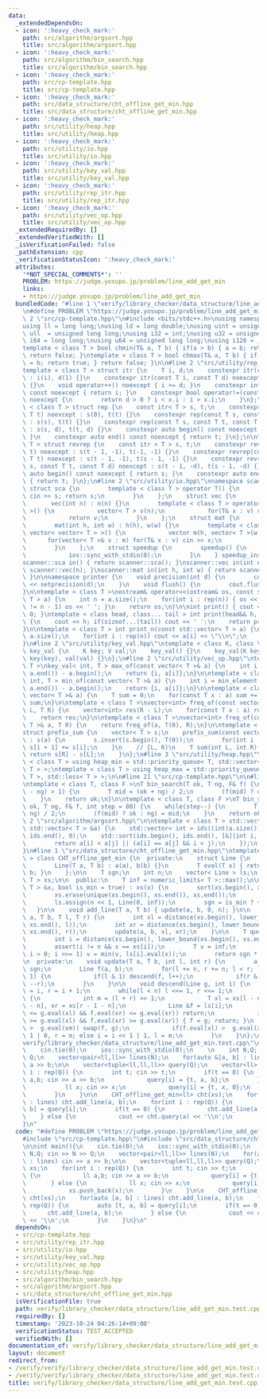 ```yaml
---
data:
  _extendedDependsOn:
  - icon: ':heavy_check_mark:'
    path: src/algorithm/argsort.hpp
    title: src/algorithm/argsort.hpp
  - icon: ':heavy_check_mark:'
    path: src/algorithm/bin_search.hpp
    title: src/algorithm/bin_search.hpp
  - icon: ':heavy_check_mark:'
    path: src/cp-template.hpp
    title: src/cp-template.hpp
  - icon: ':heavy_check_mark:'
    path: src/data_structure/cht_offline_get_min.hpp
    title: src/data_structure/cht_offline_get_min.hpp
  - icon: ':heavy_check_mark:'
    path: src/utility/heap.hpp
    title: src/utility/heap.hpp
  - icon: ':heavy_check_mark:'
    path: src/utility/io.hpp
    title: src/utility/io.hpp
  - icon: ':heavy_check_mark:'
    path: src/utility/key_val.hpp
    title: src/utility/key_val.hpp
  - icon: ':heavy_check_mark:'
    path: src/utility/rep_itr.hpp
    title: src/utility/rep_itr.hpp
  - icon: ':heavy_check_mark:'
    path: src/utility/vec_op.hpp
    title: src/utility/vec_op.hpp
  _extendedRequiredBy: []
  _extendedVerifiedWith: []
  _isVerificationFailed: false
  _pathExtension: cpp
  _verificationStatusIcon: ':heavy_check_mark:'
  attributes:
    '*NOT_SPECIAL_COMMENTS*': ''
    PROBLEM: https://judge.yosupo.jp/problem/line_add_get_min
    links:
    - https://judge.yosupo.jp/problem/line_add_get_min
  bundledCode: "#line 1 \"verify/library_checker/data_structure/line_add_get_min.test.cpp\"\
    \n#define PROBLEM \"https://judge.yosupo.jp/problem/line_add_get_min\"\n\n#line\
    \ 2 \"src/cp-template.hpp\"\n#include <bits/stdc++.h>\nusing namespace std;\n\
    using ll = long long;\nusing ld = long double;\nusing uint = unsigned int;\nusing\
    \ ull  = unsigned long long;\nusing i32 = int;\nusing u32 = unsigned int;\nusing\
    \ i64 = long long;\nusing u64 = unsigned long long;\nusing i128 = __int128_t;\n\
    template < class T > bool chmin(T& a, T b) { if(a > b) { a = b; return true; }\
    \ return false; }\ntemplate < class T > bool chmax(T& a, T b) { if(a < b) { a\
    \ = b; return true; } return false; }\n\n#line 2 \"src/utility/rep_itr.hpp\"\n\
    template < class T > struct itr {\n    T i, d;\n    constexpr itr(const T i) noexcept\
    \ : i(i), d(1) {}\n    constexpr itr(const T i, const T d) noexcept : i(i), d(d)\
    \ {}\n    void operator++() noexcept { i += d; }\n    constexpr int operator*()\
    \ const noexcept { return i; }\n    constexpr bool operator!=(const itr x) const\
    \ noexcept {\n        return d > 0 ? i < x.i : i > x.i;\n    }\n};\n\ntemplate\
    \ < class T > struct rep {\n    const itr< T > s, t;\n    constexpr rep(const\
    \ T t) noexcept : s(0), t(t) {}\n    constexpr rep(const T s, const T t) noexcept\
    \ : s(s), t(t) {}\n    constexpr rep(const T s, const T t, const T d) noexcept\
    \ : s(s, d), t(t, d) {}\n    constexpr auto begin() const noexcept { return s;\
    \ }\n    constexpr auto end() const noexcept { return t; }\n};\n\ntemplate < class\
    \ T > struct revrep {\n    const itr < T > s, t;\n    constexpr revrep(const T\
    \ t) noexcept : s(t - 1, -1), t(-1, -1) {}\n    constexpr revrep(const T s, const\
    \ T t) noexcept : s(t - 1, -1), t(s - 1, -1) {}\n    constexpr revrep(const T\
    \ s, const T t, const T d) noexcept : s(t - 1, -d), t(s - 1, -d) {}\n    constexpr\
    \ auto begin() const noexcept { return s; }\n    constexpr auto end() const noexcept\
    \ { return t; }\n};\n#line 2 \"src/utility/io.hpp\"\nnamespace scanner {\n   \
    \ struct sca {\n        template < class T > operator T() {\n            T s;\
    \ cin >> s; return s;\n        }\n    };\n    struct vec {\n        int n;\n \
    \       vec(int n) : n(n) {}\n        template < class T > operator vector< T\
    \ >() {\n            vector< T > v(n);\n            for(T& x : v) cin >> x;\n\
    \            return v;\n        }\n    };\n    struct mat {\n        int h,w;\n\
    \        mat(int h, int w) : h(h), w(w) {}\n        template < class T > operator\
    \ vector< vector< T > >() {\n            vector m(h, vector< T >(w));\n      \
    \      for(vector< T >& v : m) for(T& x : v) cin >> x;\n            return m;\n\
    \        }\n    };\n    struct speedup {\n        speedup() {\n            cin.tie(0);\n\
    \            ios::sync_with_stdio(0);\n        }\n    } speedup_instance;\n}\n\
    scanner::sca in() { return scanner::sca(); }\nscanner::vec in(int n) { return\
    \ scanner::vec(n); }\nscanner::mat in(int h, int w) { return scanner::mat(h, w);\
    \ }\n\nnamespace printer {\n    void precision(int d) {\n        cout << fixed\
    \ << setprecision(d);\n    }\n    void flush() {\n        cout.flush();\n    }\n\
    }\n\ntemplate < class T >\nostream& operator<<(ostream& os, const std::vector<\
    \ T > a) {\n    int n = a.size();\n    for(int i : rep(n)) { os << a[i]; if(i\
    \ != n - 1) os << ' '; }\n    return os;\n}\n\nint print() { cout << '\\n'; return\
    \ 0; }\ntemplate < class head, class... tail > int print(head&& h, tail&&... t)\
    \ {\n    cout << h; if(sizeof...(tail)) cout << ' ';\n    return print(forward<tail>(t)...);\n\
    }\n\ntemplate < class T > int print_n(const std::vector< T > a) {\n    int n =\
    \ a.size();\n    for(int i : rep(n)) cout << a[i] << \"\\n\";\n    return 0;\n\
    }\n#line 2 \"src/utility/key_val.hpp\"\ntemplate < class K, class V >\nstruct\
    \ key_val {\n    K key; V val;\n    key_val() {}\n    key_val(K key, V val) :\
    \ key(key), val(val) {}\n};\n#line 2 \"src/utility/vec_op.hpp\"\ntemplate < class\
    \ T >\nkey_val< int, T > max_of(const vector< T >& a) {\n    int i = max_element(a.begin(),\
    \ a.end()) - a.begin();\n    return {i, a[i]};\n}\n\ntemplate < class T >\nkey_val<\
    \ int, T > min_of(const vector< T >& a) {\n    int i = min_element(a.begin(),\
    \ a.end()) - a.begin();\n    return {i, a[i]};\n}\n\ntemplate < class T >\nT sum_of(const\
    \ vector< T >& a) {\n    T sum = 0;\n    for(const T x : a) sum += x;\n    return\
    \ sum;\n}\n\ntemplate < class T >\nvector<int> freq_of(const vector< T >& a, T\
    \ L, T R) {\n    vector<int> res(R - L);\n    for(const T x : a) res[x - L]++;\n\
    \    return res;\n}\n\ntemplate < class T >\nvector<int> freq_of(const vector<\
    \ T >& a, T R) {\n    return freq_of(a, T(0), R);\n}\n\ntemplate < class T >\n\
    struct prefix_sum {\n    vector< T > s;\n    prefix_sum(const vector< T >& a)\
    \ : s(a) {\n        s.insert(s.begin(), T(0));\n        for(int i : rep(a.size()))\
    \ s[i + 1] += s[i];\n    }\n    // [L, R)\n    T sum(int L, int R) {\n       \
    \ return s[R] - s[L];\n    }\n};\n#line 3 \"src/utility/heap.hpp\"\n\ntemplate\
    \ < class T > using heap_min = std::priority_queue< T, std::vector< T >, std::greater<\
    \ T > >;\ntemplate < class T > using heap_max = std::priority_queue< T, std::vector<\
    \ T >, std::less< T > >;\n\n#line 21 \"src/cp-template.hpp\"\n\n#line 1 \"src/algorithm/bin_search.hpp\"\
    \ntemplate < class T, class F >\nT bin_search(T ok, T ng, F& f) {\n    while(abs(ok\
    \ - ng) > 1) {\n        T mid = (ok + ng) / 2;\n        (f(mid) ? ok : ng) = mid;\n\
    \    }\n    return ok;\n}\n\ntemplate < class T, class F >\nT bin_search_real(T\
    \ ok, T ng, F& f, int step = 80) {\n    while(step--) {\n        T mid = (ok +\
    \ ng) / 2;\n        (f(mid) ? ok : ng) = mid;\n    }\n    return ok;\n}\n#line\
    \ 2 \"src/algorithm/argsort.hpp\"\n\ntemplate < class T > std::vector< int > argsort(const\
    \ std::vector< T > &a) {\n    std::vector< int > ids((int)a.size());\n    std::iota(ids.begin(),\
    \ ids.end(), 0);\n    std::sort(ids.begin(), ids.end(), [&](int i, int j) {\n\
    \        return a[i] < a[j] || (a[i] == a[j] && i < j);\n    });\n    return ids;\n\
    }\n#line 1 \"src/data_structure/cht_offline_get_min.hpp\"\ntemplate < class T\
    \ > class CHT_offline_get_min {\n  private:\n    struct Line {\n        T a, b;\n\
    \        Line(T a, T b) : a(a), b(b) {}\n        T eval(T x) { return a * x +\
    \ b; }\n    };\n\n    T sgn;\n    int n;\n    vector< Line > ls;\n    vector<\
    \ T > xs;\n\n  public:\n    T inf = numeric_limits< T >::max();\n\n    CHT_offline_get_min(vector<\
    \ T > &x, bool is_min = true) : xs(x) {\n        sort(xs.begin(), xs.end());\n\
    \        xs.erase(unique(xs.begin(), xs.end()), xs.end());\n        n = xs.size();\n\
    \        ls.assign(n << 1, Line(0, inf));\n        sgn = is_min ? +1 : -1;\n \
    \   }\n\n    void add_line(T a, T b) { update(a, b, 0, n); }\n\n    void add_segment(T\
    \ a, T b, T l, T r) {\n        int xl = distance(xs.begin(), lower_bound(xs.begin(),\
    \ xs.end(), l));\n        int xr = distance(xs.begin(), lower_bound(xs.begin(),\
    \ xs.end(), r));\n        update(a, b, xl, xr);\n    }\n\n    T query(T x) {\n\
    \        int i = distance(xs.begin(), lower_bound(xs.begin(), xs.end(), x));\n\
    \        assert(i != n && x == xs[i]);\n        T v = inf;\n        for(i += n;\
    \ i > 0; i >>= 1) v = min(v, ls[i].eval(x));\n        return sgn * v;\n    }\n\
    \n  private:\n    void update(T a, T b, int l, int r) {\n        a *= sgn, b *=\
    \ sgn;\n        Line f(a, b);\n        for(l += n, r += n; l < r; l >>= 1, r >>=\
    \ 1) {\n            if(l & 1) descend(f, l++);\n            if(r & 1) descend(f,\
    \ --r);\n        }\n    }\n\n    void descend(Line g, int i) {\n        int l\
    \ = i, r = i + 1;\n        while(l < n) l <<= 1, r <<= 1;\n        while(l < r)\
    \ {\n            int m = (l + r) >> 1;\n            T xl = xs[l - n], xm = xs[m\
    \ - n], xr = xs[r - 1 - n];\n            Line &f = ls[i];\n            if(f.eval(xl)\
    \ <= g.eval(xl) && f.eval(xr) <= g.eval(xr)) return;\n            if(f.eval(xl)\
    \ >= g.eval(xl) && f.eval(xr) >= g.eval(xr)) { f = g; return; }\n            if(f.eval(xm)\
    \ >  g.eval(xm)) swap(f, g);\n            if(f.eval(xl) >  g.eval(xl)) i = i <<\
    \ 1 | 0, r = m; else i = i << 1 | 1, l = m;\n        }\n    }\n};\n#line 5 \"\
    verify/library_checker/data_structure/line_add_get_min.test.cpp\"\n\nint main(){\n\
    \    cin.tie(0);\n    ios::sync_with_stdio(0);\n    \n    int N,Q; cin >> N >>\
    \ Q;\n    vector<pair<ll,ll>> lines(N);\n    for(auto &[a, b] : lines) cin >>\
    \ a >> b;\n\n    vector<tuple<ll,ll,ll>> query(Q);\n    vector<ll> xs;\n    for(int\
    \ i : rep(Q)) {\n        int t; cin >> t;\n        if(t == 0) {\n            ll\
    \ a,b; cin >> a >> b;\n            query[i] = {t, a, b};\n        } else {\n \
    \           ll x; cin >> x;\n            query[i] = {t, x, 0};\n            xs.push_back(x);\n\
    \        }\n    }\n\n    CHT_offline_get_min<ll> cht(xs);\n    for(auto [a, b]\
    \ : lines) cht.add_line(a, b);\n    for(int i : rep(Q)) {\n        auto [t, a,\
    \ b] = query[i];\n        if(t == 0) {\n            cht.add_line(a, b);\n    \
    \    } else {\n            cout << cht.query(a) << '\\n';\n        }\n    }\n\
    }\n"
  code: "#define PROBLEM \"https://judge.yosupo.jp/problem/line_add_get_min\"\n\n\
    #include \"src/cp-template.hpp\"\n#include \"src/data_structure/cht_offline_get_min.hpp\"\
    \n\nint main(){\n    cin.tie(0);\n    ios::sync_with_stdio(0);\n    \n    int\
    \ N,Q; cin >> N >> Q;\n    vector<pair<ll,ll>> lines(N);\n    for(auto &[a, b]\
    \ : lines) cin >> a >> b;\n\n    vector<tuple<ll,ll,ll>> query(Q);\n    vector<ll>\
    \ xs;\n    for(int i : rep(Q)) {\n        int t; cin >> t;\n        if(t == 0)\
    \ {\n            ll a,b; cin >> a >> b;\n            query[i] = {t, a, b};\n \
    \       } else {\n            ll x; cin >> x;\n            query[i] = {t, x, 0};\n\
    \            xs.push_back(x);\n        }\n    }\n\n    CHT_offline_get_min<ll>\
    \ cht(xs);\n    for(auto [a, b] : lines) cht.add_line(a, b);\n    for(int i :\
    \ rep(Q)) {\n        auto [t, a, b] = query[i];\n        if(t == 0) {\n      \
    \      cht.add_line(a, b);\n        } else {\n            cout << cht.query(a)\
    \ << '\\n';\n        }\n    }\n}\n"
  dependsOn:
  - src/cp-template.hpp
  - src/utility/rep_itr.hpp
  - src/utility/io.hpp
  - src/utility/key_val.hpp
  - src/utility/vec_op.hpp
  - src/utility/heap.hpp
  - src/algorithm/bin_search.hpp
  - src/algorithm/argsort.hpp
  - src/data_structure/cht_offline_get_min.hpp
  isVerificationFile: true
  path: verify/library_checker/data_structure/line_add_get_min.test.cpp
  requiredBy: []
  timestamp: '2023-10-24 04:26:14+09:00'
  verificationStatus: TEST_ACCEPTED
  verifiedWith: []
documentation_of: verify/library_checker/data_structure/line_add_get_min.test.cpp
layout: document
redirect_from:
- /verify/verify/library_checker/data_structure/line_add_get_min.test.cpp
- /verify/verify/library_checker/data_structure/line_add_get_min.test.cpp.html
title: verify/library_checker/data_structure/line_add_get_min.test.cpp
---
```

